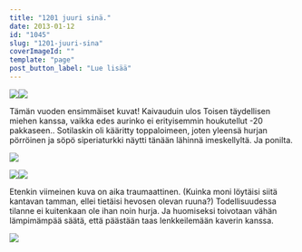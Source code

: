 ```yaml
---
title: "1201 juuri sinä."
date: 2013-01-12
id: "1045"
slug: "1201-juuri-sina"
coverImageId: ""
template: "page"
post_button_label: "Lue lisää"
---
```


[![](/images/2013.01.12_4.JPG)](http://1.bp.blogspot.com/-q_KZdHgGmYY/UPGD2l3HQ0I/AAAAAAAAE6A/iao_A1Dcu-s/s1600/2013.01.12_4.JPG)[![](/images/2013.01.12_2.JPG)](http://4.bp.blogspot.com/-61MghJtMPUw/UPGD19WPPrI/AAAAAAAAE50/WQ8nK0QKAG8/s1600/2013.01.12_2.JPG)

Tämän vuoden ensimmäiset kuvat! Kaivauduin ulos Toisen täydellisen miehen kanssa, vaikka edes aurinko ei erityisemmin houkutellut -20 pakkaseen.. Sotilaskin oli kääritty toppaloimeen, joten yleensä hurjan pörröinen ja söpö siperiaturkki näytti tänään lähinnä imeskellyltä. Ja ponilta.

[![](/images/2013.01.12_10.JPG)](http://2.bp.blogspot.com/-UswD545Oj1w/UPGD0fd_kOI/AAAAAAAAE5g/snpIqwivuzo/s1600/2013.01.12_10.JPG)

[![](/images/2013.01.12_6.JPG)](http://3.bp.blogspot.com/-w3TpOsWq98c/UPGD2WC_TXI/AAAAAAAAE58/p7TPxYovWgk/s1600/2013.01.12_6.JPG)[![](/images/2013.01.12_13.JPG)](http://1.bp.blogspot.com/-Fgi4hlHoA1k/UPGD04ZkiRI/AAAAAAAAE5k/8S32oyqhans/s1600/2013.01.12_13.JPG)

Etenkin viimeinen kuva on aika traumaattinen. (Kuinka moni löytäisi siitä kantavan tamman, ellei tietäisi hevosen olevan ruuna?) Todellisuudessa tilanne ei kuitenkaan ole ihan noin hurja. Ja huomiseksi toivotaan vähän lämpimämpää säätä, että päästään taas lenkkeilemään kaverin kanssa.

[![](/images/ak.jpg)](http://1.bp.blogspot.com/-JiE0H6YooqA/UPGEURZbMCI/AAAAAAAAE6Q/jM-uh_mNA2U/s1600/ak.jpg)
